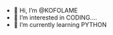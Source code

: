 - 👋 Hi, I’m @KOFOLAME
- 👀 I’m interested in CODING....
- 🌱 I’m currently learning PYTHON


<!---
KOFOLAME/KOFOLAME is a ✨ special ✨ repository because its `README.md` (this file) appears on your GitHub profile.
You can click the Preview link to take a look at your changes.
--->
